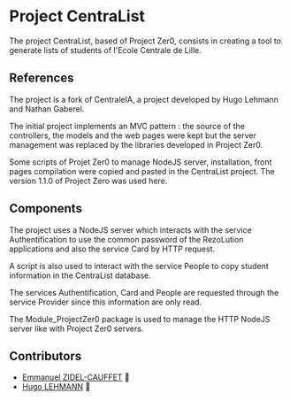 # Project CentraList

The project CentraList, based of Project Zer0, consists in creating a tool to generate lists of students of l'Ecole Centrale de Lille.

## References

The project is a fork of CentraleIA, a project developed by Hugo Lehmann and Nathan Gaberel.

The initial project implements an MVC pattern : the source of the controllers, the models and the web pages were kept but the server management was replaced by the libraries developed in Project Zer0.

Some scripts of Projet Zer0 to manage NodeJS server, installation, front pages compilation were copied and pasted in the CentraList project.
The version 1.1.0 of Project Zero was used here.

## Components

The project uses a NodeJS server which interacts with the service Authentification to use the common password of the RezoLution applications and also the service Card by HTTP request.

A script is also used to interact with the service People to copy student information in the CentraList database.

The services Authentification, Card and People are requested through the service Provider since this information are only read.

The Module_ProjectZer0 package is used to manage the HTTP NodeJS server like with Project Zer0 servers.

## Contributors

* [Emmanuel ZIDEL-CAUFFET](mailto:emmanuel.zidel@gmail.com) :bow:
* [Hugo LEHMANN](mailto:shogi31@gmail.com) :bow:
